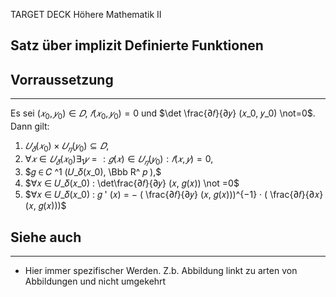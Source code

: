
TARGET DECK
Höhere Mathematik II

Satz über implizit Definierte Funktionen
--
## Vorraussetzung
***
Es sei $(𝑥_0, 𝑦_0) ∈ 𝐷$, $𝑓(𝑥_0, 𝑦_0) = 0$ und $\det \frac{∂𝑓}{∂𝑦} (𝑥_0, 𝑦_0) \not=0$.
Dann gilt:
1. $𝑈_𝛿(𝑥_0) × 𝑈_𝜂(𝑦_0) ⊆ 𝐷,$ 
2. $∀𝑥 ∈ 𝑈_𝛿(𝑥_0) ∃_1𝑦 =: 𝑔(𝑥) ∈ 𝑈_𝜂(𝑦_0) : 𝑓(𝑥, 𝑦) = 0,$ 
3. $𝑔 ∈ 𝐶 ^1 (𝑈_𝛿(𝑥_0), \Bbb R^ 𝑝 ),$ 
4. $∀𝑥 ∈ 𝑈_𝛿(𝑥_0) : \det\frac{∂𝑓}{∂𝑦} (𝑥, 𝑔(𝑥)) \not =0$ 
5. $∀𝑥 ∈ 𝑈_𝛿(𝑥_0) : 𝑔 ' (𝑥) = − (︃ \frac{∂𝑓}{∂𝑦} (𝑥, 𝑔(𝑥)))︃^{−1} · (︃ \frac{∂𝑓}{∂𝑥}(𝑥, 𝑔(𝑥)))$
## Siehe auch
***
* Hier immer spezifischer Werden. Z.b. Abbildung linkt zu arten von Abbildungen und nicht umgekehrt